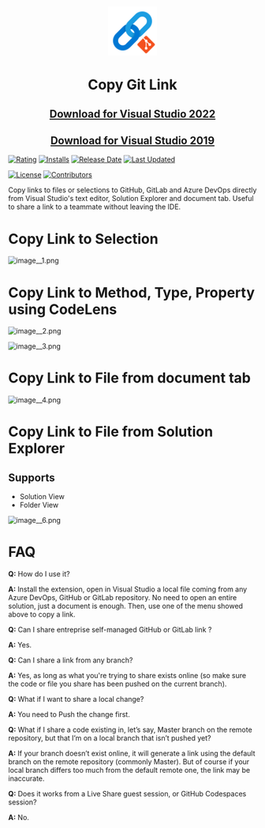 <p align="center">
  <img alt="pazword logo" src="./src/Impl/CopyGitLink/Icon.png" width="100px" />
  <h1 align="center">Copy Git Link</h1>
  <h2 align="center"><a href="https://marketplace.visualstudio.com/items?itemName=EtienneBAUDOUX.CopyGitLink2022" target="_blank">Download for Visual Studio 2022</a></h2>
  <h2 align="center"><a href="https://marketplace.visualstudio.com/items?itemName=EtienneBAUDOUX.CopyGitLink" target="_blank">Download for Visual Studio 2019</a></h2>
</p>

[![Rating](https://img.shields.io/visual-studio-marketplace/r/EtienneBAUDOUX.CopyGitLink)](https://marketplace.visualstudio.com/items?itemName=EtienneBAUDOUX.CopyGitLink&ssr=false#review-details) [![Installs](https://img.shields.io/visual-studio-marketplace/i/EtienneBAUDOUX.CopyGitLink)](https://marketplace.visualstudio.com/items?itemName=EtienneBAUDOUX.CopyGitLink) [![Release Date](https://img.shields.io/visual-studio-marketplace/release-date/EtienneBAUDOUX.CopyGitLink)](https://marketplace.visualstudio.com/items?itemName=EtienneBAUDOUX.CopyGitLink) [![Last Updated](https://img.shields.io/visual-studio-marketplace/last-updated/EtienneBAUDOUX.CopyGitLink)](https://marketplace.visualstudio.com/items?itemName=EtienneBAUDOUX.CopyGitLink)

[![License](https://img.shields.io/github/license/veler/CopyGitLink)](https://github.com/veler/CopyGitLink/blob/main/LICENSE) [![Contributors](https://img.shields.io/github/contributors/veler/CopyGitLink?label=Contributors)](https://github.com/veler/CopyGitLink/graphs/contributors)

Copy links to files or selections to GitHub, GitLab and Azure DevOps directly from Visual Studio's text editor, Solution Explorer and document tab.
Useful to share a link to a teammate without leaving the IDE.

# Copy Link to Selection

![image__1.png](https://etiennebaudoux.gallerycdn.vsassets.io/extensions/etiennebaudoux/copygitlink2022/1.4.2/1624647696521/image__1.png)

# Copy Link to Method, Type, Property using CodeLens

![image__2.png](hhttps://etiennebaudoux.gallerycdn.vsassets.io/extensions/etiennebaudoux/copygitlink2022/1.4.2/1624647696521/image__2.png)

![image__3.png](https://etiennebaudoux.gallerycdn.vsassets.io/extensions/etiennebaudoux/copygitlink2022/1.4.2/1624647696521/image__3.png)

# Copy Link to File from document tab

![image__4.png](https://etiennebaudoux.gallerycdn.vsassets.io/extensions/etiennebaudoux/copygitlink2022/1.4.2/1624647696521/image__4.png)

# Copy Link to File from Solution Explorer

## Supports
* Solution View
* Folder View

![image__6.png](https://etiennebaudoux.gallerycdn.vsassets.io/extensions/etiennebaudoux/copygitlink2022/1.4.2/1624647696521/image__6.png)

# FAQ

**Q:** How do I use it?

**A:** Install the extension, open in Visual Studio a local file coming from any Azure DevOps, GitHub or GitLab repository. No need to open an entire solution, just a document is enough. Then, use one of the menu showed above to copy a link.


**Q:** Can I share entreprise self-managed GitHub or GitLab link ?

**A:** Yes.


**Q:** Can I share a link from any branch?

**A:** Yes, as long as what you're trying to share exists online (so make sure the code or file you share has been pushed on the current branch).


**Q:** What if I want to share a local change?

**A:** You need to Push the change first.


**Q:** What if I share a code existing in, let’s say, Master branch on the remote repository, but that I’m on a local branch that isn’t pushed yet?

**A:** If your branch doesn’t exist online, it will generate a link using the default branch on the remote repository (commonly Master).
    But of course if your local branch differs too much from the default remote one, the link may be inaccurate.
    
**Q:** Does it works from a Live Share guest session, or GitHub Codespaces session?

**A:** No.

